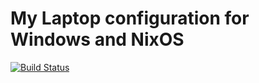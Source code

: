 # My Laptop configuration for Windows and NixOS

[![Build Status](https://travis-ci.com/juliosueiras/laptop_dotfiles.svg?branch=master)](https://travis-ci.com/juliosueiras/laptop_dotfiles)
